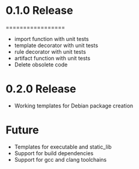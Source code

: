 # 0.1.0 Release
=================

- import function with unit tests
- template decorator with unit tests
- rule decorator with unit tests
- artifact function with unit tests
- Delete obsolete code

# 0.2.0 Release

- Working templates for Debian package creation

# Future

- Templates for executable and static_lib
- Support for build dependencies
- Support for gcc and clang toolchains
